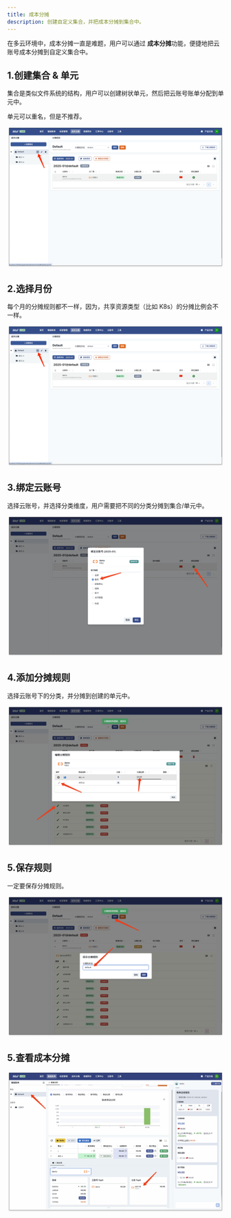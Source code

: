 ```yaml
---
title: 成本分摊
description: 创建自定义集合，并把成本分摊到集合中。
---
```


在多云环境中，成本分摊一直是难题，用户可以通过 **成本分摊**功能，便捷地把云账号成本分摊到自定义集合中。

## 1.创建集合 & 单元
集合是类似文件系统的结构，用户可以创建树状单元，然后把云账号账单分配到单元中。

单元可以重名，但是不推荐。

![创建集合 & 单元](assets/showback/create-unit.png)

## 2.选择月份
每个月的分摊规则都不一样，因为，共享资源类型（比如 K8s）的分摊比例会不一样。

![选择月份](assets/showback/create-unit.png)

## 3.绑定云账号
选择云账号，并选择分类维度，用户需要把不同的分类分摊到集合/单元中。

![绑定云账号](assets/showback/bind-account.png)

## 4.添加分摊规则
选择云账号下的分类，并分摊到创建的单元中。

![添加分摊规则](assets/showback/map-group.png)

## 5.保存规则
一定要保存分摊规则。

![保存规则](assets/showback/save-ruleset.png)

## 5.查看成本分摊
![查看成本分摊](assets/showback/showback.png)

